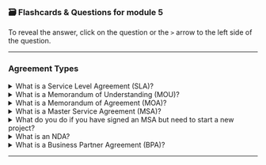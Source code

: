 ### 🗃️ Flashcards & Questions for module 5
To reveal the answer, click on the question or the `>` arrow to the left side of the question.

-----

### Agreement Types

<details>
  <summary>What is a Service Level Agreement (SLA)?</summary>
  This outlines minimum performance such as uptime guarantees, response times, or how quickly a technician can be dispatched if something goes wrong.
</details>

<details>
  <summary>What is a Memorandum of Understanding (MOU)?</summary>
  This is used in new business relationships to outline goals. This is usually informal.
</details>

<details>
  <summary>What is a Memorandum of Agreement (MOA)?</summary>
  This adds more information on how the two businesses will work together.
</details>

<details>
  <summary>What is a Master Service Agreement (MSA)?</summary>
  This is for long-term partnerships. This is legally binding and creates a framework between the two organisations.
</details>

<details>
  <summary>What do you do if you have signed an MSA but need to start a new project?</summary>
  Attach a Statement of Work (SOW) to the existing agreement.
</details>

<details>
  <summary>What is an NDA?</summary>
  Non-Disclosure Agreement is a legal contract between two parties and is used to keep data confidential.
</details>

<details>
  <summary>What is a Business Partner Agreement (BPA)?</summary>
  This is a legal contract that defines the relationship inside a company organisation including financial details, ownership stakes, and decision-making authority.
</details>


-----

